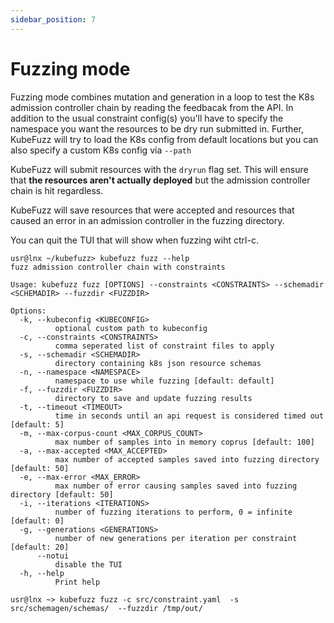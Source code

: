 ```yaml
---
sidebar_position: 7 
---
```


# Fuzzing mode

Fuzzing mode combines mutation and generation in a loop to test the K8s admission controller chain by reading the feedbacak
from the API. In addition to the usual constraint config(s) you'll have to specify the namespace you want the resources to be
dry run submitted in. Further, KubeFuzz will try to load the K8s config from default locations but you can also specify a custom
K8s config via `--path`

KubeFuzz will submit resources with the `dryrun` flag set. This will ensure that **the resources aren't actually deployed** but the
admission controller chain is hit regardless.

KubeFuzz will save resources that were accepted and resources that caused an error in an admission controller in the fuzzing directory.

You can quit the TUI that will show when fuzzing wiht ctrl-c.


```terminal
usr@lnx ~/kubefuzz> kubefuzz fuzz --help
fuzz admission controller chain with constraints

Usage: kubefuzz fuzz [OPTIONS] --constraints <CONSTRAINTS> --schemadir <SCHEMADIR> --fuzzdir <FUZZDIR>

Options:
  -k, --kubeconfig <KUBECONFIG>
          optional custom path to kubeconfig
  -c, --constraints <CONSTRAINTS>
          comma seperated list of constraint files to apply
  -s, --schemadir <SCHEMADIR>
          directory containing k8s json resource schemas
  -n, --namespace <NAMESPACE>
          namespace to use while fuzzing [default: default]
  -f, --fuzzdir <FUZZDIR>
          directory to save and update fuzzing results
  -t, --timeout <TIMEOUT>
          time in seconds until an api request is considered timed out [default: 5]
  -m, --max-corpus-count <MAX_CORPUS_COUNT>
          max number of samples into in memory coprus [default: 100]
  -a, --max-accepted <MAX_ACCEPTED>
          max number of accepted samples saved into fuzzing directory [default: 50]
  -e, --max-error <MAX_ERROR>
          max number of error causing samples saved into fuzzing directory [default: 50]
  -i, --iterations <ITERATIONS>
          number of fuzzing iterations to perform, 0 = infinite [default: 0]
  -g, --generations <GENERATIONS>
          number of new generations per iteration per constraint [default: 20]
      --notui
          disable the TUI
  -h, --help
          Print help

usr@lnx ~> kubefuzz fuzz -c src/constraint.yaml  -s src/schemagen/schemas/  --fuzzdir /tmp/out/
```
